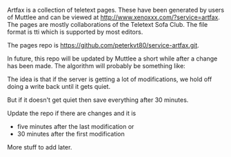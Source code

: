 Artfax is a collection of teletext pages. These have been generated by users of Muttlee and can be viewed at http://www.xenoxxx.com/?service=artfax. The pages are mostly collaborations of the Teletext Sofa Club. The file format is tti which is supported by most editors. 

The pages repo is https://github.com/peterkvt80/service-artfax.git. 

In future, this repo will be updated by Muttlee a short while after a change has been made. The algorithm will probably be something like:

The idea is that if the server is getting a lot of modifications, we hold off doing a write back until it gets quiet.

But if it doesn't get quiet then save everything after 30 minutes.

Update the repo if there are changes and it is
* five minutes after the last modification or
* 30 minutes after the first modification

More stuff to add later.
